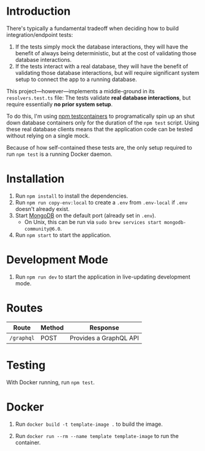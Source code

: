 # Introduction

There's typically a fundamental tradeoff when deciding how to build integration/endpoint tests:

1. If the tests simply mock the database interactions, they will have the benefit of always being deterministic, but at the cost of validating those database interactions.
2. If the tests interact with a real database, they will have the benefit of validating those database interactions, but will require significant system setup to connect the app to a running database.

This project—however—implements a middle-ground in its `resolvers.test.ts` file: The tests validate __real database interactions__, but require essentially __no prior system setup__.

To do this, I'm using [npm testcontainers](https://www.npmjs.com/package/testcontainers) to programatically spin up an shut down database containers only for the duration of the `npm test` script. Using these real database clients means that the application code can be tested without relying on a single mock.

Because of how self-contained these tests are, the only setup required to run `npm test` is a running Docker daemon.

# Installation

1. Run `npm install` to install the dependencies.
2. Run `npm run copy-env:local` to create a `.env` from `.env-local` if `.env` doesn't already exist.
3. Start [MongoDB](https://www.mongodb.com/docs/manual/administration/install-community/) on the default port (already set in `.env`).
   - On Unix, this can be run via `sudo brew services start mongodb-community@6.0`.
4. Run `npm start` to start the application.

# Development Mode

1. Run `npm run dev` to start the application in live-updating development mode.

# Routes

| Route      | Method | Response               |
| ---------- | ------ | ---------------------- |
| `/graphql` | POST   | Provides a GraphQL API |

# Testing

With Docker running, run `npm test`.

# Docker

1. Run `docker build -t template-image .` to build the image.

2. Run `docker run --rm --name template template-image` to run the container.
